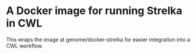 # A Docker image for running Strelka in CWL

This wraps the image at genome/docker-strelka for easier integration into a CWL workflow.
